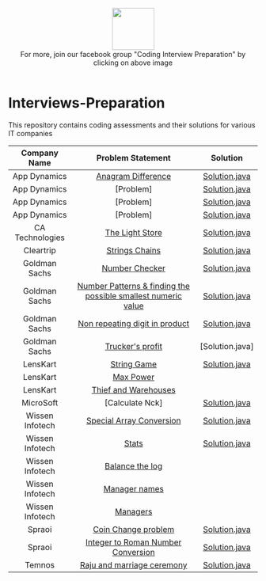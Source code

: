 <p align="center">
    <a href="https://www.facebook.com/groups/codingip/">
        <img height=85 src="https://github.com/Java-aid/Interview-Preparations/blob/master/InterviewsPreparation/src/main/resources/images/javaAidBanner.png">
    </a>
    <br>For more, join our facebook group "Coding Interview Preparation" by clicking on above image
  <br>
  <br>
</p>



# Interviews-Preparation
  This repository contains coding assessments and their solutions for various IT companies



|   		Company Name  			 |       Problem Statement                                        																																																|                                                                                                     Solution                                                                                                                                                 |
|:----------------------------------:|:------------------------------------------------------------------------------------------------------------------------------------------------------------------------------------------------------------------------------------------------------------:|:------------------------------------------------------------------------------------------------------------------------------------------------------------------------------------------------------------------------------------------------------------:|
|           App Dynamics			 | [Anagram Difference](https://github.com/Java-aid/Interview-Preparations/blob/master/ProblemStatements/App%20Dynamics/AppDynamics%20Java%20Developer%20Hiring%20Test.pdf)           												   							| [Solution.java](https://github.com/Java-aid/Interview-Preparations/blob/master/InterviewsPreparation/src/main/java/com/javaaid/ip/app_dynamics/AnagramDifference.java)                       																   |
|           App Dynamics			 | [Problem] 																																												   																	| [Solution.java](https://github.com/Java-aid/Interview-Preparations/blob/master/InterviewsPreparation/src/main/java/com/javaaid/ip/app_dynamics/Solution1.java)                       																		   |
|           App Dynamics			 | [Problem]	 	           												   																																													| [Solution.java](https://github.com/Java-aid/Interview-Preparations/blob/master/InterviewsPreparation/src/main/java/com/javaaid/ip/app_dynamics/MeetingScheduler.java)                       																   |
|           App Dynamics			 | [Problem]	 	           												   																																													| [Solution.java](https://github.com/Java-aid/Interview-Preparations/blob/master/InterviewsPreparation/src/main/java/com/javaaid/ip/app_dynamics/UniqueWordFinder.java)                       																   |
|         CA Technologies			 | [The Light Store](https://github.com/Java-aid/Interview-Preparations/blob/master/ProblemStatements/CA%20Technologies/CA_Technologies.pdf)           												   															| [Solution.java](https://github.com/Java-aid/Interview-Preparations/blob/master/InterviewsPreparation/src/main/java/com/javaaid/ip/ca/TheLightStore.java)                       																			   |
|            Cleartrip			     | [Strings Chains](https://github.com/Java-aid/Interview-Preparations/blob/master/ProblemStatements/Cleartrip/cleartrip_hackerrank_test.docx)           												  			  								   			| [Solution.java](https://github.com/Java-aid/Interview-Preparations/blob/master/InterviewsPreparation/src/main/java/com/javaaid/ip/cleartrip/StringChain.java)                       																	 	   |
|          Goldman Sachs			 | [Number Checker](https://github.com/Java-aid/Interview-Preparations/blob/master/ProblemStatements/Goldman%20Sachs/GS%20Online%20Assessment%201_2017.pdf)           																						 	| [Solution.java](https://github.com/Java-aid/Interview-Preparations/blob/master/InterviewsPreparation/src/main/java/com/javaaid/ip/goldman_sachs/NumberChecker.java)                           												   			   |
|          Goldman Sachs			 | [Number Patterns & finding the possible smallest numeric value](https://github.com/Java-aid/Interview-Preparations/blob/master/ProblemStatements/Goldman%20Sachs/GS%20Online%20Assessment%202_2017.pdf)        										    	| [Solution.java](https://github.com/Java-aid/Interview-Preparations/blob/master/InterviewsPreparation/src/main/java/com/javaaid/ip/goldman_sachs/MNStringSolution.java)                        												      		   |
|          Goldman Sachs			 | [Non repeating digit in product](https://github.com/Java-aid/Interview-Preparations/blob/master/ProblemStatements/Goldman%20Sachs/GS%20Online%20Assessment%201_2018.pdf)            																			| [Solution.java](https://github.com/Java-aid/Interview-Preparations/blob/master/InterviewsPreparation/src/main/java/com/javaaid/ip/goldman_sachs/NonRepeatingDigitInProduct.java)              												               |
|          Goldman Sachs			 | [Trucker's profit](https://github.com/Java-aid/Interview-Preparations/blob/master/ProblemStatements/Goldman%20Sachs/GS%20Online%20Assessment%202_2018.pdf)            																						| [Solution.java] <!-- (URL Missing) -->                 							  																																																   |
|         	 LensKart				 | [String Game](https://github.com/Java-aid/Interview-Preparations/blob/master/ProblemStatements/LensKart/Lenskart_Hiring_Challenge1.pdf)           												  			   												| [Solution.java](https://github.com/Java-aid/Interview-Preparations/blob/master/InterviewsPreparation/src/main/java/com/javaaid/ip/lenskart/StringGame.java)                       																	  	   |
|         	 LensKart				 | [Max Power](https://github.com/Java-aid/Interview-Preparations/blob/master/ProblemStatements/LensKart/Lenskart_Hiring_Challenge2.pdf)           												  			   													| 																																						                       																	  	   		   |
|         	 LensKart				 | [Thief and Warehouses](https://github.com/Java-aid/Interview-Preparations/blob/master/ProblemStatements/LensKart/Lenskart_Hiring_Challenge3.pdf)           												  			   										| 																																						                       																	  	           |
|         	 MicroSoft				 | [Calculate Nck] 																																	           												  			   										| [Solution.java](https://github.com/Java-aid/Interview-Preparations/blob/master/InterviewsPreparation/src/main/java/com/javaaid/ip/microsoft/CalculateCombinations.java)													  	           					   |
|         Wissen Infotech			 | [Special Array Conversion](https://github.com/Java-aid/Interview-Preparations/blob/master/ProblemStatements/Wissen%20Infotech/Wissen_SpecialArrayConversion_problem.jpg)           															  			    | [Solution.java](https://github.com/Java-aid/Interview-Preparations/blob/master/InterviewsPreparation/src/main/java/com/javaaid/ip/wissen_infotech/SpecialArrayConversion.java)                												       		   |
|         Wissen Infotech			 | [Stats](https://github.com/Java-aid/Interview-Preparations/blob/master/ProblemStatements/Wissen%20Infotech/WissenCodingProblem2_stats.png)           												  			   											| [Solution.java](https://github.com/Java-aid/Interview-Preparations/blob/master/InterviewsPreparation/src/main/java/com/javaaid/ip/wissen_infotech/Stats.java)                       																	       |
|         Wissen Infotech			 | [Balance the log](https://github.com/Java-aid/Interview-Preparations/blob/master/ProblemStatements/Wissen%20Infotech/Wissen_technical_screening_2017.pdf)           												  			  								|              																																										      																	   |
|         Wissen Infotech			 | [Manager names](https://github.com/Java-aid/Interview-Preparations/blob/master/ProblemStatements/Wissen%20Infotech/Wissen_technical_screening_2017_sql.pdf)           												  						  				|              																																										 																	       |
|         Wissen Infotech			 | [Managers](https://github.com/Java-aid/Interview-Preparations/blob/master/ProblemStatements/Wissen%20Infotech/Wissen_technical_screening_2017_sql2.pdf)           												  			  								|              																																										        																   |
|             Spraoi			     | [Coin Change problem](https://github.com/Java-aid/Interview-Preparations/blob/master/ProblemStatements/Sproai/spraoi_Q1.docx)           												  			  							   							    | [Solution.java](https://github.com/Java-aid/Interview-Preparations/blob/master/InterviewsPreparation/src/main/java/com/javaaid/ip/spraoi/CoinChange.java)                       																	 	  	   |
|             Spraoi			     | [Integer to Roman Number Conversion](https://github.com/Java-aid/Interview-Preparations/blob/master/ProblemStatements/Sproai/spraoi_Q2.docx)           												  			  							   				| [Solution.java](https://github.com/Java-aid/Interview-Preparations/blob/master/InterviewsPreparation/src/main/java/com/javaaid/ip/spraoi/IntegerToRomanNumberConversion.java)                 												      		   |
|             Temnos			     | [Raju and marriage ceremony](https://github.com/Java-aid/Interview-Preparations/blob/master/ProblemStatements/Temnos/Coding%20Test_Techgig_Temnos.pdf)           												  			  							    | [Solution.java](https://github.com/Java-aid/Interview-Preparations/blob/master/InterviewsPreparation/src/main/java/com/javaaid/ip/temnos/RajuMarriage.java)                       																	       |
